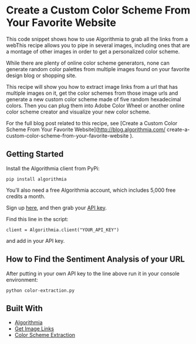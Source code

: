 # Create a Custom Color Scheme From Your Favorite Website

This code snippet shows how to use Algorithmia to grab all the links from a webThis recipe allows you to pipe in several images, including ones that are a montage of other images in order to get a personalized color scheme.

While there are plenty of online color scheme generators, none can generate random color palettes from multiple images found on your favorite design blog or shopping site.

This recipe will show you how to extract image links from a url that has multiple images on it, get the color schemes from those image urls and generate a new custom color scheme made of five random hexadecimal colors. Then you can plug them into Adobe Color Wheel or another online color scheme creator and visualize your new color scheme.

For the full blog post related to this recipe, see [Create a Custom Color Scheme From Your Favorite Website](http://blog.algorithmia.com/
create-a-custom-color-scheme-from-your-favorite-website
).

## Getting Started

Install the Algorithmia client from PyPi:

```pip install algorithmia```

You’ll also need a free Algorithmia account, which includes 5,000 free credits a month.

Sign up [here](https://algorithmia.com/), and then grab your [API key](algorithmia.com/user#credentials).

Find this line in the script: 

```
client = Algorithmia.client("YOUR_API_KEY")
```
and add in your API key.

## How to Find the Sentiment Analysis of your URL

After putting in your own API key to the line above run it in your console environment:

```python color-extraction.py```

## Built With
* [Algorithmia](https://algorithmia.com/)
* [Get Image Links](https://algorithmia.com/algorithms/diego/Getimagelinks)
* [Color Scheme Extraction](https://algorithmia.com/algorithms/vagrant/ColorSchemeExtraction)

